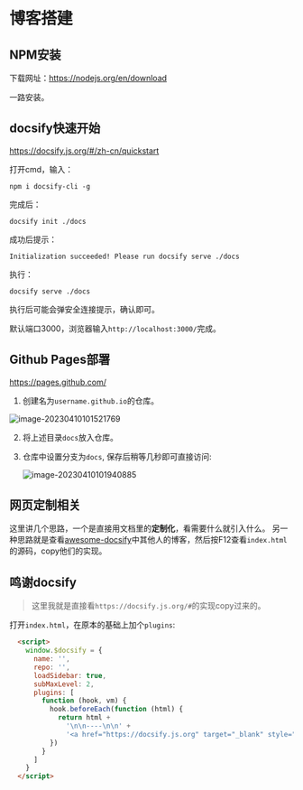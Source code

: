 

# 博客搭建

## NPM安装

下载网址：https://nodejs.org/en/download

一路安装。

## docsify快速开始

https://docsify.js.org/#/zh-cn/quickstart



打开cmd，输入：

```shell
npm i docsify-cli -g
```



完成后：

```shell
docsify init ./docs
```



成功后提示：

```shell
Initialization succeeded! Please run docsify serve ./docs
```



执行：

```shell
docsify serve ./docs
```

执行后可能会弹安全连接提示，确认即可。



默认端口3000，浏览器输入`http://localhost:3000/`完成。



## Github Pages部署

https://pages.github.com/



1. 创建名为`username.github.io`的仓库。

![image-20230410101521769](_images\image-20230410101521769.png)

2. 将上述目录`docs`放入仓库。

3. 仓库中设置分支为`docs`, 保存后稍等几秒即可直接访问:

   ![image-20230410101940885](_images\image-20230410101940885.png)

## 网页定制相关
这里讲几个思路，一个是直接用文档里的**定制化**，看需要什么就引入什么。
另一种思路就是查看[awesome-docsify](https://docsify.js.org/#/zh-cn/awesome)中其他人的博客，然后按F12查看`index.html`的源码，copy他们的实现。

## 鸣谢docsify
> 这里我就是直接看`https://docsify.js.org/#`的实现copy过来的。

打开`index.html`，在原本的基础上加个`plugins`:
```html
  <script>
    window.$docsify = {
      name: '',
      repo: '',
      loadSidebar: true,
      subMaxLevel: 2,
      plugins: [
        function (hook, vm) {
          hook.beforeEach(function (html) {
            return html +
              '\n\n----\n\n' +
              '<a href="https://docsify.js.org" target="_blank" style="color: inherit; font-weight: normal; text-decoration: none;">Powered by <span style="color:green;text-decoration:underline;">docsify</span></a>'
          })
        }
      ]
    }
  </script>
```




